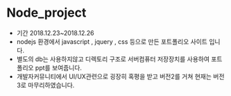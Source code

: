 # Node_project
* 기간 2018.12.23~2018.12.26
* nodejs 환경에서 javascript , jquery , css 등으로 만든 포트폴리오 사이트 입니다.
* 별도의 db는 사용하지않고 디렉토리 구조로 서버컴퓨터 저장장치를 사용하여 포트폴리오 ppt를 보여줍니다.
* 개발자커뮤니티에서 UI/UX관련으로 굉장히 혹평을 받고 버전2를 거쳐 현재는 버전3로 마무리하였습니다.
